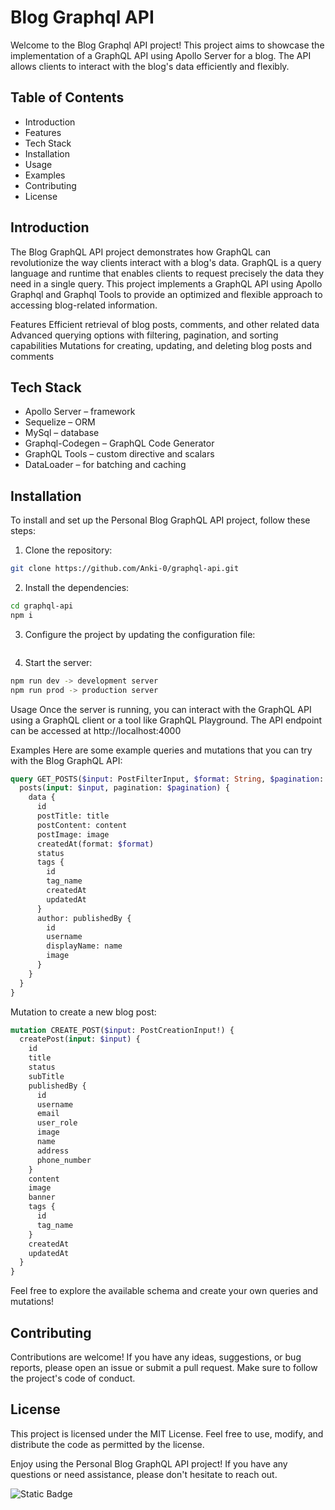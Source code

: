 # Blog Graphql API

Welcome to the Blog Graphql API project! This project aims to showcase the implementation of a GraphQL API using Apollo Server for a blog. The API allows clients to interact with the blog's data efficiently and flexibly.

## **Table of Contents**

- Introduction
- Features
- Tech Stack
- Installation
- Usage
- Examples
- Contributing
- License

## **Introduction**

The Blog GraphQL API project demonstrates how GraphQL can revolutionize the way clients interact with a blog's data. GraphQL is a query language and runtime that enables clients to request precisely the data they need in a single query. This project implements a GraphQL API using Apollo Graphql and Graphql Tools to provide an optimized and flexible approach to accessing blog-related information.

Features
Efficient retrieval of blog posts, comments, and other related data
Advanced querying options with filtering, pagination, and sorting capabilities
Mutations for creating, updating, and deleting blog posts and comments

## **Tech Stack**

- Apollo Server – framework
- Sequelize – ORM
- MySql – database
- Graphql-Codegen – GraphQL Code Generator
- GraphQL Tools – custom directive and scalars
- DataLoader – for batching and caching

## Installation

To install and set up the Personal Blog GraphQL API project, follow these steps:

1. Clone the repository:

```bash
git clone https://github.com/Anki-0/graphql-api.git
```

2. Install the dependencies:

```bash
cd graphql-api
npm i
```

3. Configure the project by updating the configuration file:

```bash

```

4. Start the server:

```bash
npm run dev -> development server
npm run prod -> production server
```

Usage
Once the server is running, you can interact with the GraphQL API using a GraphQL client or a tool like GraphQL Playground. The API endpoint can be accessed at http://localhost:4000

Examples
Here are some example queries and mutations that you can try with the Blog GraphQL API:

```graphql
query GET_POSTS($input: PostFilterInput, $format: String, $pagination: PaginationInput) {
  posts(input: $input, pagination: $pagination) {
    data {
      id
      postTitle: title
      postContent: content
      postImage: image
      createdAt(format: $format)
      status
      tags {
        id
        tag_name
        createdAt
        updatedAt
      }
      author: publishedBy {
        id
        username
        displayName: name
        image
      }
    }
  }
}
```

Mutation to create a new blog post:

```graphql
mutation CREATE_POST($input: PostCreationInput!) {
  createPost(input: $input) {
    id
    title
    status
    subTitle
    publishedBy {
      id
      username
      email
      user_role
      image
      name
      address
      phone_number
    }
    content
    image
    banner
    tags {
      id
      tag_name
    }
    createdAt
    updatedAt
  }
}
```

Feel free to explore the available schema and create your own queries and mutations!

## Contributing

Contributions are welcome! If you have any ideas, suggestions, or bug reports, please open an issue or submit a pull request. Make sure to follow the project's code of conduct.

## License

This project is licensed under the MIT License. Feel free to use, modify, and distribute the code as permitted by the license.

Enjoy using the Personal Blog GraphQL API project! If you have any questions or need assistance, please don't hesitate to reach out.

![Static Badge](https://img.shields.io/badge/built%20with-GraphQL-e10098.svg)
